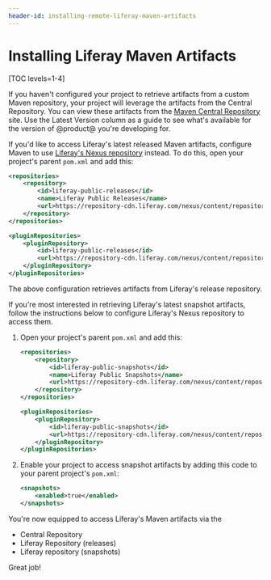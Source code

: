 ```yaml
---
header-id: installing-remote-liferay-maven-artifacts
---
```


# Installing Liferay Maven Artifacts

[TOC levels=1-4]

If you haven't configured your project to retrieve artifacts from a custom Maven
repository, your project will leverage the artifacts from the Central
Repository. You can view these artifacts from the
[Maven Central Repository](https://search.maven.org/) site. Use the Latest
Version column as a guide to see what's available for the version of @product@
you're developing for. 

If you'd like to access Liferay's latest released Maven artifacts, configure
Maven to use [Liferay's Nexus repository](https://repository-cdn.liferay.com)
instead. To do this, open your project's parent `pom.xml` and add this:

```xml
<repositories>
    <repository>
        <id>liferay-public-releases</id>
        <name>Liferay Public Releases</name>
        <url>https://repository-cdn.liferay.com/nexus/content/repositories/liferay-public-releases</url>
    </repository>
</repositories>

<pluginRepositories>
    <pluginRepository>
        <id>liferay-public-releases</id>
        <url>https://repository-cdn.liferay.com/nexus/content/repositories/liferay-public-releases/</url>
    </pluginRepository>
</pluginRepositories>
```

The above configuration retrieves artifacts from Liferay's release repository.

If you're most interested in retrieving Liferay's latest snapshot artifacts,
follow the instructions below to configure Liferay's Nexus repository to access
them.

1.  Open your project's parent `pom.xml` and add this:

    ```xml
    <repositories>
        <repository>
            <id>liferay-public-snapshots</id>
            <name>Liferay Public Snapshots</name>
            <url>https://repository-cdn.liferay.com/nexus/content/repositories/liferay-public-snapshots</url>
        </repository>
    </repositories>

    <pluginRepositories>
        <pluginRepository>
            <id>liferay-public-snapshots</id>
            <url>https://repository-cdn.liferay.com/nexus/content/repositories/liferay-public-snapshots/</url>
        </pluginRepository>
    </pluginRepositories>
    ```

2.  Enable your project to access snapshot artifacts by adding this code to your
    parent project's `pom.xml`:

    ```xml
    <snapshots>
        <enabled>true</enabled>
    </snapshots>
    ```

You're now equipped to access Liferay's Maven artifacts via the

- Central Repository
- Liferay Repository (releases)
- Liferay repository (snapshots)

Great job!
